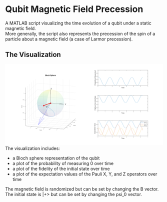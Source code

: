 # Qubit Magnetic Field Precession
A MATLAB script visualizing the time evolution of a qubit under a static magnetic field.  
More generally, the script also represents the precession of the spin of a particle about a magnetic field (a case of Larmor precession).  
## The Visualization
![Image of script output](examples/Image.png)
The visualization includes:
 - a Bloch sphere representation of the qubit
 - a plot of the probability of measuring 0 over time
 - a plot of the fidelity of the initial state over time
 - a plot of the expectation values of the Pauli X, Y, and Z operators over time  
  
The magnetic field is randomized but can be set by changing the B vector.  
The initial state is |+> but can be set by changing the psi_0 vector.  
